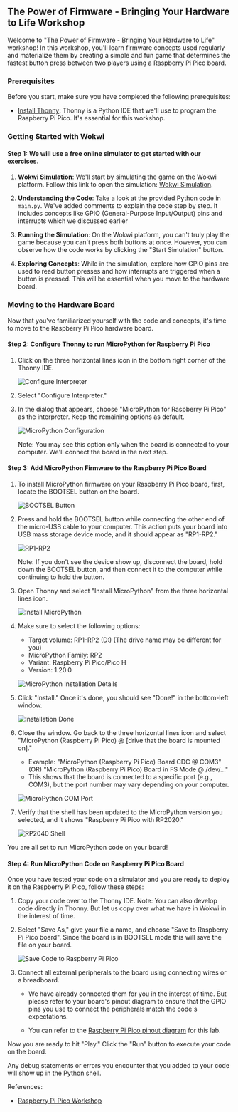 ## The Power of Firmware - Bringing Your Hardware to Life Workshop

Welcome to "The Power of Firmware - Bringing Your Hardware to Life" workshop! In this workshop, you'll learn firmware concepts used regularly and materialize them by creating a simple and fun game that determines the fastest button press between two players using a Raspberry Pi Pico board.

### Prerequisites

Before you start, make sure you have completed the following prerequisites:

- [Install Thonny](https://github.com/GHCFW/WorkshopExercise23/blob/main/Prerequisite.md): Thonny is a Python IDE that we'll use to program the Raspberry Pi Pico. It's essential for this workshop.

### Getting Started with Wokwi

#### Step 1:  We will use a free online simulator to get started with our exercises. 

1. **Wokwi Simulation**: We'll start by simulating the game on the Wokwi platform. Follow this link to open the simulation: [Wokwi Simulation](https://wokwi.com/projects/375448534440336385).

2. **Understanding the Code**: Take a look at the provided Python code in `main.py`. We've added comments to explain the code step by step. It includes concepts like GPIO (General-Purpose Input/Output) pins and interrupts which we discussed earlier

3. **Running the Simulation**: On the Wokwi platform, you can't truly play the game because you can't press both buttons at once. However, you can observe how the code works by clicking the "Start Simulation" button.

4. **Exploring Concepts**: While in the simulation, explore how GPIO pins are used to read button presses and how interrupts are triggered when a button is pressed. This will be essential when you move to the hardware board.

### Moving to the Hardware Board

Now that you've familiarized yourself with the code and concepts, it's time to move to the Raspberry Pi Pico hardware board.

#### Step 2: Configure Thonny to run MicroPython for Raspberry Pi Pico

1. Click on the three horizontal lines icon in the bottom right corner of the Thonny IDE.

   ![Configure Interpreter](https://github.com/GHCFW/WorkshopExercise23/blob/main/images/Thonny_Configure_Interpreter.png)

2. Select "Configure Interpreter."

3. In the dialog that appears, choose "MicroPython for Raspberry Pi Pico" as the interpreter. Keep the remaining options as default.

   ![MicroPython Configuration](https://github.com/GHCFW/WorkshopExercise23/blob/main/images/Thonny_MicroPython.jpg)

   Note: You may see this option only when the board is connected to your computer. We'll connect the board in the next step.

#### Step 3: Add MicroPython Firmware to the Raspberry Pi Pico Board

1. To install MicroPython firmware on your Raspberry Pi Pico board, first, locate the BOOTSEL button on the board.

   ![BOOTSEL Button](https://github.com/GHCFW/WorkshopExercise23/blob/main/images/BOOTSEL.jpg)

2. Press and hold the BOOTSEL button while connecting the other end of the micro-USB cable to your computer. This action puts your board into USB mass storage device mode, and it should appear as "RP1-RP2."

   ![RP1-RP2](https://github.com/GHCFW/WorkshopExercise23/blob/main/images/RP1_RP2.jpg)

   Note: If you don't see the device show up, disconnect the board, hold down the BOOTSEL button, and then connect it to the computer while continuing to hold the button.

3. Open Thonny and select "Install MicroPython" from the three horizontal lines icon.

   ![Install MicroPython](https://github.com/GHCFW/WorkshopExercise23/blob/main/images/Install_MicroPython.jpg)

4. Make sure to select the following options:
   - Target volume: RP1-RP2 (D:) (The drive name may be different for you)
   - MicroPython Family: RP2
   - Variant: Raspberry Pi Pico/Pico H
   - Version: 1.20.0

   ![MicroPython Installation Details](https://github.com/GHCFW/WorkshopExercise23/blob/main/images/Install_MicroPython_Details.jpg)

5. Click "Install." Once it's done, you should see "Done!" in the bottom-left window.

   ![Installation Done](https://github.com/GHCFW/WorkshopExercise23/blob/main/images/MicroPython_Install_Done.jpg)

6. Close the window. Go back to the three horizontal lines icon and select "MicroPython (Raspberry Pi Pico) @ [drive that the board is mounted on]."

   - Example: "MicroPython (Raspberry Pi Pico) Board CDC @ COM3" (OR) "MicroPython (Raspberry Pi Pico) Board in FS Mode @ /dev/..."
   - This shows that the board is connected to a specific port (e.g., COM3), but the port number may vary depending on your computer.

   ![MicroPython COM Port](https://github.com/GHCFW/WorkshopExercise23/blob/main/images/MicroPython_COM.jpg)

7. Verify that the shell has been updated to the MicroPython version you selected, and it shows "Raspberry Pi Pico with RP2020."

   ![RP2040 Shell](https://github.com/GHCFW/WorkshopExercise23/blob/main/images/rp2040_shell.jpg)

You are all set to run MicroPython code on your board!

#### Step 4: Run MicroPython Code on Raspberry Pi Pico Board

Once you have tested your code on a simulator and you are ready to deploy it on the Raspberry Pi Pico, follow these steps:

1. Copy your code over to the Thonny IDE. Note: You can also develop code directly in Thonny. But let us copy over what we have in Wokwi in the interest of time. 

2. Select "Save As," give your file a name, and choose "Save to Raspberry Pi Pico board". Since the board is in BOOTSEL mode this will save the file on your board.

   ![Save Code to Raspberry Pi Pico](https://github.com/GHCFW/WorkshopExercise23/blob/main/images/save_code_on_rp.jpg)

3. Connect all external peripherals to the board using connecting wires or a breadboard.

   - We have already connected them for you in the interest of time. But please refer to your board's pinout diagram to ensure that the GPIO pins you use to connect the peripherals match the code's expectations.

   - You can refer to the [Raspberry Pi Pico pinout diagram](https://datasheets.raspberrypi.com/pico/Pico-R3-A4-Pinout.pdf?_gl=1*1ish86u*_ga*MTc0NDY1MTcyMC4xNjk0MDQ3NTcw*_ga_22FD70LWDS*MTY5NDA1MTUwNC4yLjAuMTY5NDA1MTUwNS4wLjAuMA..) for this lab.

Now you are ready to hit "Play." Click the "Run" button to execute your code on the board.

Any debug statements or errors you encounter that you added to your code will show up in the Python shell.

References:
- [Raspberry Pi Pico Workshop](https://projects.raspberrypi.org/en/projects/getting-started-with-the-pico/2)

